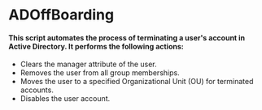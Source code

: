 # ADOffBoarding

#### This script automates the process of terminating a user's account in Active Directory. It performs the following actions:

- Clears the manager attribute of the user.
- Removes the user from all group memberships.
- Moves the user to a specified Organizational Unit (OU) for terminated accounts.
- Disables the user account.

